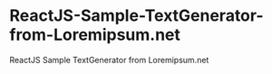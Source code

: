 # ReactJS-Sample-TextGenerator-from-Loremipsum.net
ReactJS Sample TextGenerator from Loremipsum.net
